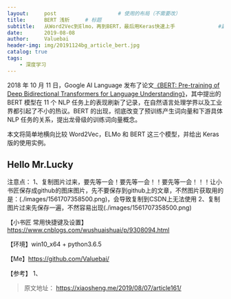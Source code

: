 ```yaml
---
layout:     post					# 使用的布局（不需要改）
title:      BERT 浅析		# 标题
subtitle:   从Word2Vec到Elmo，再到BERT，最后用Keras快速上手   			#副标题
date:       2019-08-08
author:     Valuebai
header-img: img/20191124bg_article_bert.jpg
catalog: true
tags:
    - 深度学习
---
```



2018 年 10 月 11 日，Google AI Language 发布了论文[《BERT: Pre-training of Deep Bidirectional Transformers for Language Understanding》](https://arxiv.org/pdf/1810.04805.pdf)，其中提出的 BERT 模型在 11 个 NLP 任务上的表现刷新了记录，在自然语言处理学界以及工业界都引起了不小的热议。BERT 的出现，彻底改变了预训练产生词向量和下游具体 NLP 任务的关系，提出龙骨级的训练词向量概念。

本文将简单地横向比较 Word2Vec，ELMo 和 BERT 这三个模型，并给出 Keras 版的使用实例。



## Hello Mr.Lucky


注意点：
1、复制图片过来，要先等一会！要先等一会！！要先等一会！！！让小书匠保存成github的图床图片，先不要保存到github上的文章，不然图片获取用的是：(./images/1561707358500.png)，会导致复制到CSDN上无法使用
2、复制图片过来先保存一遍，不然容易出现(./images/1561707358500.png)



【小书匠 常用快捷键及设置】https://www.cnblogs.com/wushuaishuai/p/9308094.html



【环境】win10_x64 + python3.6.5


【Me】https://github.com/Valuebai/


【参考】
1、
> 原文地址： https://xiaosheng.me/2019/08/07/article161/

